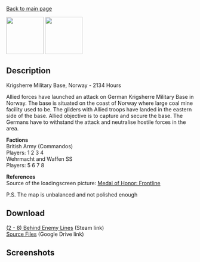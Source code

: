 [Back to main page](https://taddan.github.io/library/)<br/>

<img src="https://steamuserimages-a.akamaihd.net/ugc/843712213992311826/4D14930CAEA7B7BF721CA3B0BA8177350E4C4CB0/" width="100" height="100" /> <img src="https://steamuserimages-a.akamaihd.net/ugc/254840103032114716/0AD8B987FF2ED282A5370765A8465D5216801535/" width="100" height="100" />
## Description
Krigsherre Military Base, Norway - 2134 Hours

Allied forces have launched an attack on German Krigsherre Military Base in Norway. The base is situated on the coast of Norway where large coal mine facility used to be. The gliders with Allied troops have landed in the eastern side of the base. Allied objective is to capture and secure the base. The Germans have to withstand the attack and neutralise hostile forces in the area.

<b>Factions</b><br/>
British Army (Commandos)<br/>
Players: 1 2 3 4<br/>
Wehrmacht and Waffen SS<br/>
Players: 5 6 7 8<br/>

<b>References</b><br/>
Source of the loadingscreen picture: [Medal of Honor: Frontline](medalofhonor.wikia.com)

P.S. The map is unbalanced and not polished enough
## Download
[(2 - 8) Behind Enemy Lines](https://steamcommunity.com/sharedfiles/filedetails/?id=530163440) (Steam link)<br/>
[Source Files](https://drive.google.com/file/d/1NJNILgl0_LcH6_ImAKDFLUVqQx8a9EXO/view?usp=share_link) (Google Drive link)<br/>

## Screenshots
